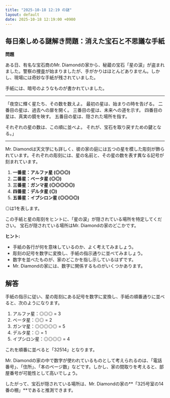 ```yaml
---
title: "2025-10-18 12:19 の謎"
layout: default
date: 2025-10-18 12:19:00 +0900
---
```

## 毎日楽しめる謎解き問題：消えた宝石と不思議な手紙

**問題**

ある日、有名な宝石商のMr. Diamondの家から、秘蔵の宝石「星の涙」が盗まれました。警察の捜査が始まりましたが、手がかりはほとんどありません。しかし、現場には奇妙な手紙が残されていました。

手紙には、暗号のようなものが書かれていました。

---

「夜空に輝く星たち、その数を数えよ。
  最初の星は、始まりの時を告げる。
  二番目の星は、過去への扉を開く。
  三番目の星は、未来への道を示す。
  四番目の星は、真実の鏡を映す。
  五番目の星は、隠された場所を指す。

  それぞれの星の数は、この順に並べよ。
  それが、宝石を取り戻すための鍵となる。」

---

Mr. Diamondは天文学にも詳しく、彼の家の庭には五つの星を模した彫刻が飾られています。それぞれの彫刻には、星の名前と、その星の数を表す異なる記号が刻まれています。

1.  **一番星：アルファ星 (◎◎◎)**
2.  **二番星：ベータ星 (◎◎)**
3.  **三番星：ガンマ星 (◎◎◎◎◎)**
4.  **四番星：デルタ星 (◎)**
5.  **五番星：イプシロン星 (◎◎◎◎)**

◎は1を表します。

この手紙と星の彫刻をヒントに、「星の涙」が隠されている場所を特定してください。
宝石が隠されている場所はMr. Diamondの家のどこかです。

**ヒント:**

*   手紙の各行が何を意味しているのか、よく考えてみましょう。
*   彫刻の記号を数字に変換し、手紙の指示通りに並べてみましょう。
*   数字を並べたものが、家のどこかを指し示しているはずです。
*   Mr. Diamondの家には、数字に関係するものがいくつかあります。

## 解答

手紙の指示に従い、星の彫刻にある記号を数字に変換し、手紙の順番通りに並べると、次のようになります。

1.  アルファ星：◎◎◎ = 3
2.  ベータ星：◎◎ = 2
3.  ガンマ星：◎◎◎◎◎ = 5
4.  デルタ星：◎ = 1
5.  イプシロン星：◎◎◎◎ = 4

これを順番に並べると「32514」となります。

Mr. Diamondの家の中で数字が使われているものとして考えられるのは、「電話番号」、「住所」、「本のページ数」などです。しかし、家の間取りを考えると、部屋番号が可能性として高いでしょう。

したがって、宝石が隠されている場所は、Mr. Diamondの家の**「325号室の14番の棚」**であると推測できます。
